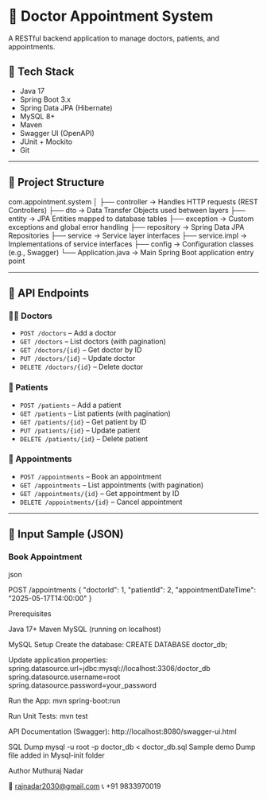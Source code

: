 # 🏥 Doctor Appointment System

A RESTful backend application to manage doctors, patients, and appointments.

## 🚀 Tech Stack

- Java 17
- Spring Boot 3.x
- Spring Data JPA (Hibernate)
- MySQL 8+
- Maven
- Swagger UI (OpenAPI)
- JUnit + Mockito
- Git

---

## 📁 Project Structure

com.appointment.system
│
├── controller        → Handles HTTP requests (REST Controllers)
├── dto              → Data Transfer Objects used between layers
├── entity           → JPA Entities mapped to database tables
├── exception        → Custom exceptions and global error handling
├── repository       → Spring Data JPA Repositories
├── service          → Service layer interfaces
├── service.impl     → Implementations of service interfaces
├── config           → Configuration classes (e.g., Swagger)
└── Application.java → Main Spring Boot application entry point



---

## 🔌 API Endpoints

### 👨‍⚕️ Doctors
- `POST /doctors` – Add a doctor
- `GET /doctors` – List doctors (with pagination)
- `GET /doctors/{id}` – Get doctor by ID
- `PUT /doctors/{id}` – Update doctor
- `DELETE /doctors/{id}` – Delete doctor

### 👤 Patients
- `POST /patients` – Add a patient
- `GET /patients` – List patients (with pagination)
- `GET /patients/{id}` – Get patient by ID
- `PUT /patients/{id}` – Update patient
- `DELETE /patients/{id}` – Delete patient

### 📅 Appointments
- `POST /appointments` – Book an appointment
- `GET /appointments` – List appointments (with pagination)
- `GET /appointments/{id}` – Get appointment by ID
- `DELETE /appointments/{id}` – Cancel appointment

---

## 📄 Input Sample (JSON)

### Book Appointment
json

POST /appointments
{
  "doctorId": 1,
  "patientId": 2,
  "appointmentDateTime": "2025-05-17T14:00:00"
}

Prerequisites

Java 17+
Maven
MySQL (running on localhost)

MySQL Setup
Create the database: CREATE DATABASE doctor_db;

Update application.properties:
spring.datasource.url=jdbc:mysql://localhost:3306/doctor_db
spring.datasource.username=root
spring.datasource.password=your_password

Run the App:
mvn spring-boot:run

Run Unit Tests:
mvn test

API Documentation (Swagger):
http://localhost:8080/swagger-ui.html

SQL Dump
mysql -u root -p doctor_db < doctor_db.sql
Sample demo Dump file added in Mysql-init folder

Author
Muthuraj Nadar

📧 rajnadar2030@gmail.com
📞 +91 9833970019



